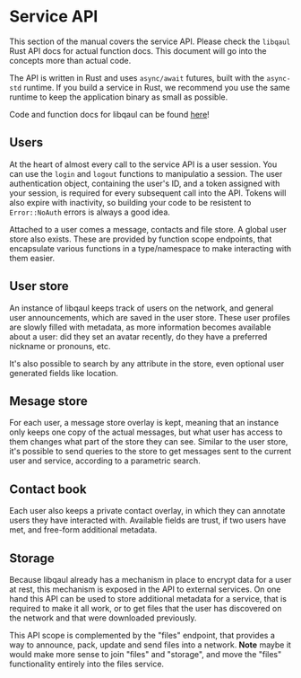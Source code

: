 # Service API

This section of the manual covers the service API.  Please check the
`libqaul` Rust API docs for actual function docs.  This document will
go into the concepts more than actual code.

The API is written in Rust and uses `async/await` futures, built with
the `async-std` runtime.  If you build a service in Rust, we recommend
you use the same runtime to keep the application binary as small as
possible.

Code and function docs for libqaul can be found [here][libqaul]!

[libqaul]: https://docs.qaul.net/api/libqaul/index.html

## Users

At the heart of almost every call to the service API is a user
session.  You can use the `login` and `logout` functions to
manipulatio a session.  The user authentication object, containing the
user's ID, and a token assigned with your session, is required for
every subsequent call into the API.  Tokens will also expire with
inactivity, so building your code to be resistent to `Error::NoAuth`
errors is always a good idea.

Attached to a user comes a message, contacts and file store.  A global
user store also exists.  These are provided by function scope
endpoints, that encapsulate various functions in a type/namespace to
make interacting with them easier.


## User store

An instance of libqaul keeps track of users on the network, and
general user announcements, which are saved in the user store.  These
user profiles are slowly filled with metadata, as more information
becomes available about a user: did they set an avatar recently, do
they have a preferred nickname or pronouns, etc.

It's also possible to search by any attribute in the store, even
optional user generated fields like location.


## Mesage store

For each user, a message store overlay is kept, meaning that an
instance only keeps one copy of the actual messages, but what user has
access to them changes what part of the store they can see.  Similar
to the user store, it's possible to send queries to the store to get
messages sent to the current user and service, according to a
parametric search.


## Contact book

Each user also keeps a private contact overlay, in which they can
annotate users they have interacted with.  Available fields are trust,
if two users have met, and free-form additional metadata.


## Storage

Because libqaul already has a mechanism in place to encrypt data for a
user at rest, this mechanism is exposed in the API to external
services.  On one hand this API can be used to store additional
metadata for a service, that is required to make it all work, or to
get files that the user has discovered on the network and that were
downloaded previously.

This API scope is complemented by the "files" endpoint, that provides
a way to announce, pack, update and send files into a network.
**Note** maybe it would make more sense to join "files" and "storage",
and move the "files" functionality entirely into the files service.
